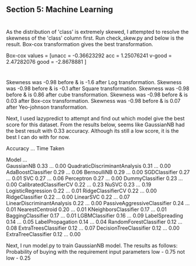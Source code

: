 ## Section 5: Machine Learning

#
As the distribution of 'class' is extremely skewed, I attempted to resolve the skewness of the 'class' column first. 
Run check_skew.py and below is the result. Box-cox transformation gives the best transformation.

Box-cox values = [unacc = -0.36623292  acc = 1.25076241 v-good = 2.47282076 good = -2.8678881 ]
#
Skewness was -0.98 before & is -1.6 after Log transformation.
Skewness was -0.98 before & is -0.1 after Square transformation.
Skewness was -0.98 before & is 0.86 after cube transformation.
Skewness was -0.98 before & is 0.03 after Box-cox transformation.
Skewness was -0.98 before & is 0.07 after Yeo-johnson transformation.


Next, I used lazypredict to attempt and find out which model give the best score for this dataset.
From the results below, seems like GaussianNB had the best result with 0.33 accuracy. Although its still a low score, it is the best I can do with for now.

 Accuracy  ...  Time Taken
 
Model                                    ...            
GaussianNB                         0.33  ...        0.00
QuadraticDiscriminantAnalysis      0.31  ...        0.00
AdaBoostClassifier                 0.29  ...        0.06
BernoulliNB                        0.29  ...        0.00
SGDClassifier                      0.27  ...        0.01
SVC                                0.27  ...        0.06
Perceptron                         0.27  ...        0.00
DummyClassifier                    0.23  ...        0.00
CalibratedClassifierCV             0.22  ...        0.23
NuSVC                              0.23  ...        0.19
LogisticRegression                 0.22  ...        0.01
RidgeClassifierCV                  0.22  ...        0.00
RidgeClassifier                    0.22  ...        0.00
LinearSVC                          0.22  ...        0.07
LinearDiscriminantAnalysis         0.22  ...        0.00
PassiveAggressiveClassifier        0.24  ...        0.01
NearestCentroid                    0.20  ...        0.01
KNeighborsClassifier               0.17  ...        0.01
BaggingClassifier                  0.17  ...        0.01
LGBMClassifier                     0.16  ...        0.09
LabelSpreading                     0.14  ...        0.05
LabelPropagation                   0.14  ...        0.04
RandomForestClassifier             0.12  ...        0.08
ExtraTreesClassifier               0.12  ...        0.07
DecisionTreeClassifier             0.12  ...        0.00
ExtraTreeClassifier                0.12  ...        0.00

Next, I run model.py to train GaussianNB model.
The results as follows:
Probability of buying with the requirement input parameters
low - 0.75
not low - 0.25
